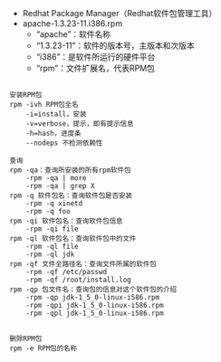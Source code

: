 - Redhat Package Manager（Redhat软件包管理工具）
- apache-1.3.23-11.i386.rpm
	- “apache”：软件名称
	- “1.3.23-11”：软件的版本号，主版本和次版本
	- “i386”：是软件所运行的硬件平台
	- “rpm”：文件扩展名，代表RPM包

```

安装RPM包
rpm ‐ivh RPM包全名
	-i=install，安装
	-v=verbose，提示，即有提示信息
	-h=hash，进度条
	--nodeps 不检测依赖性
	
查询
rpm ‐qa：查询所安装的所有rpm软件包
	-rpm ‐qa | more
	-rpm ‐qa | grep X
rpm ‐q 软件包名：查询软件包是否安装
	-rpm ‐q xinetd
	-rpm ‐q foo
rpm ‐qi 软件包名：查询软件包信息
	-rpm ‐qi file	
rpm ‐ql 软件包名：查询软件包中的文件
	-rpm ‐ql file
	-rpm ‐ql jdk
rpm ‐qf 文件全路径名：查询文件所属的软件包
	-rpm ‐qf /etc/passwd
	-rpm ‐qf /root/install.log
rpm ‐qp 包文件名：查询包的信息对这个软件包的介绍
	-rpm ‐qp jdk-1_5_0-linux-i586.rpm
	-rpm ‐qpi jdk-1_5_0-linux-i586.rpm
	-rpm ‐qpl jdk-1_5_0-linux-i586.rpm


删除RPM包
rpm ‐e RPM包的名称
```